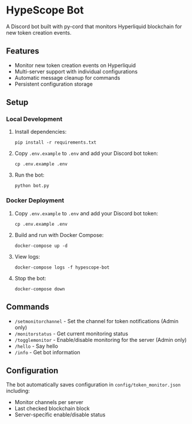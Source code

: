 # HypeScope Bot

A Discord bot built with py-cord that monitors Hyperliquid blockchain for new token creation events.

## Features

- Monitor new token creation events on Hyperliquid
- Multi-server support with individual configurations
- Automatic message cleanup for commands
- Persistent configuration storage

## Setup

### Local Development

1. Install dependencies:

   ```
   pip install -r requirements.txt
   ```

2. Copy `.env.example` to `.env` and add your Discord bot token:

   ```
   cp .env.example .env
   ```

3. Run the bot:
   ```
   python bot.py
   ```

### Docker Deployment

1. Copy `.env.example` to `.env` and add your Discord bot token:

   ```
   cp .env.example .env
   ```

2. Build and run with Docker Compose:

   ```
   docker-compose up -d
   ```

3. View logs:

   ```
   docker-compose logs -f hypescope-bot
   ```

4. Stop the bot:
   ```
   docker-compose down
   ```

## Commands

- `/setmonitorchannel` - Set the channel for token notifications (Admin only)
- `/monitorstatus` - Get current monitoring status
- `/togglemonitor` - Enable/disable monitoring for the server (Admin only)
- `/hello` - Say hello
- `/info` - Get bot information

## Configuration

The bot automatically saves configuration in `config/token_monitor.json` including:

- Monitor channels per server
- Last checked blockchain block
- Server-specific enable/disable status
